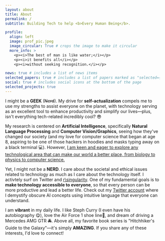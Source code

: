 ```yaml
---
layout: about
title: About
permalink: /
subtitle: Building Tech to help <b>Every Human Being</b>.

profile:
  align: left
  image: prof_pic.jpeg
  image_circular: True # crops the image to make it circular
  more_info: >
    <p><i>The best of man is like water;</i></p>
    <p><i>it benefits all</i></p>
    <p><i>without seeking recognition.</i></p>

news: true # includes a list of news items
selected_papers: true # includes a list of papers marked as "selected={true}"
social: true # includes social icons at the bottom of the page
selected_projects: true
---
```


I might be a **GEEK** (<strike>Nerd</strike>). My drive for **self-actualization** compels me to use my strengths to assist everyone on the planet, with technology serving as an excellent tool to enhance productivity and simplify our lives—plus, isn't everything tech-related incredibly cool? 😎

My research is centered on **Artificial Intelligence**, specifically **Natural Language Processing** and **Computer Vision/Graphics**, seeing how they've changed our society (and my love for computer science that began at age 8, aspiring to be one of those hackers in hoodies and masks typing away on a black terminal 💻). However, <u>I am keen and eager to explore any technological area that can make our world a better place, from biology to physics to computer science.</u>

Yet, I might not be a **NERD**. I care about the societal and ethical issues related to technology as much as I care about the technology itself. I activtely surf on Twitter and [r\singularity](https://www.reddit.com/r/singularity/). One of my fundamental goals is to **make technology accessible to everyone**, so that every person can be more productive and lead a better life. Check out my [Twitter account](https://twitter.com/DymystifiedAI) where I demystify obscure AI concepts using intuitive language that everyone can understand.


I am **vibrant** in my daily life. I like Steph Curry (I even have his autobiography 😋), love the Air Force 1 shoe line👟, and dream of driving a Mercedes AMG GTR 🚔. Above all, my favorite book series is "Hitchhiker's Guide to the Galaxy"—it's simply **AMAZING**. If you share any of these interests, I'd love to connect!